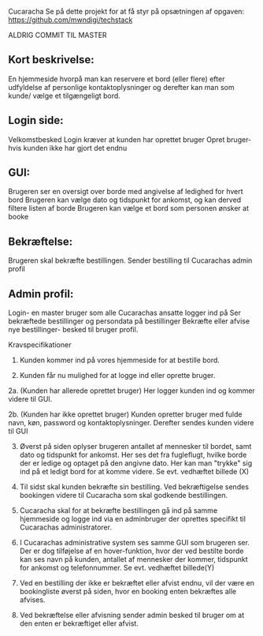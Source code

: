 Cucaracha
Se på dette projekt for at få styr på opsætningen af opgaven:
https://github.com/mwndigi/techstack

ALDRIG COMMIT TIL MASTER

## Kort beskrivelse:
En hjemmeside hvorpå man kan reservere et bord (eller flere) efter udfyldelse af personlige kontaktoplysninger og derefter kan man som kunde/ vælge et tilgængeligt bord. 

## Login side:
  Velkomstbesked
  Login kræver at kunden har oprettet bruger
  Opret bruger- hvis kunden ikke har gjort det endnu
## GUI:
  Brugeren ser en oversigt over borde med angivelse af ledighed for hvert bord
  Brugeren kan vælge dato og tidspunkt for ankomst, og kan derved filtere listen af borde
  Brugeren kan vælge et bord som personen ønsker at booke
## Bekræftelse:
  Brugeren skal bekræfte bestillingen.
  Sender bestilling til Cucarachas admin profil
## Admin profil:
 Login- en master bruger som alle Cucarachas ansatte logger ind på
 Ser bekræftede bestillinger og persondata på bestillinger
 Bekræfte eller afvise nye bestillinger- besked til bruger profil.
 
 
Kravspecifikationer

1. Kunden kommer ind på vores hjemmeside for at bestille bord.

2. Kunden får nu mulighed for at logge ind eller oprette bruger.

2a. (Kunden har allerede oprettet bruger) Her logger kunden ind og kommer videre til GUI.

2b. (Kunden har ikke oprettet bruger) Kunden opretter bruger med fulde navn, køn, password og kontaktoplysninger. Derefter sendes kunden videre til GUI

3. Øverst på siden oplyser brugeren antallet af mennesker til bordet, samt dato og tidspunkt for ankomst. Her ses det fra fugleflugt, hvilke borde der er ledige og optaget på den angivne dato. Her kan man "trykke" sig ind på et ledigt bord for at komme videre. Se evt. vedhæftet billede (X)

4. Til sidst skal kunden bekræfte sin bestilling. Ved bekræftigelse sendes bookingen videre til Cucaracha som skal godkende bestillingen.

5. Cucaracha skal for at bekræfte bestillingen gå ind på samme hjemmeside og logge ind via en adminbruger der oprettes specifikt til Cucarachas administratorer.

6. I Cucarachas administrative system ses samme GUI som brugeren ser. Der er dog tilføjelse af en hover-funktion, hvor der ved bestilte borde kan ses navn på kunden, antallet af mennesker der kommer, tidspunkt for ankomst og telefonnummer. Se evt. vedhæftet billede(Y)

7. Ved en bestilling der ikke er bekræftet eller afvist endnu, vil der være en bookingliste øverst på siden, hvor en booking enten bekræftes alle afvises.

8. Ved bekræftelse eller afvisning sender admin besked til bruger om at den enten er bekræftiget eller afvist.
